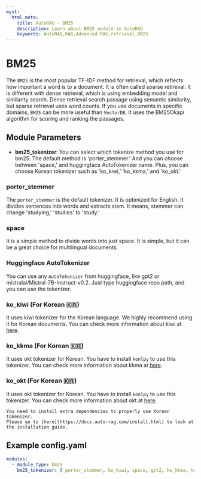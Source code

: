 ```yaml
---
myst:
  html_meta:
    title: AutoRAG - BM25
    description: Learn about BM25 module in AutoRAG
    keywords: AutoRAG,RAG,Advanced RAG,retrieval,BM25
---
```

# BM25

The `BM25` is the most popular TF-IDF method for retrieval, which reflects how important a word is to a document. It is often called sparse retrieval. It is different with dense retrieval, which is using embedding model and similarity search. Dense retrieval search passage using semantic similarity, but sparse retrieval uses word counts. If you use documents in specific domains, `BM25` can be more useful than `VectorDB`. It uses the BM25Okapi algorithm for scoring and ranking the passages.

## **Module Parameters**

- **bm25_tokenizer**: You can select which tokenize method you use for bm25.
  The default method is 'porter_stemmer.'
  And you can choose between 'space,' and huggingface AutoTokenizer name.
  Plus, you can choose Korean tokenizer such as 'ko_kiwi,' 'ko_kkma,' and 'ko_okt.'

### porter_stemmer

The `porter_stemmer` is the default tokenizer.
It is optimized for English.
It divides sentences into words and extracts stem.
It means, stemmer can change 'studying,' 'studies' to 'study.'

### space

It is a simple method to divide words into just space.
It is simple, but it can be a great choice for multilingual documents.

### Huggingface AutoTokenizer

You can use any `AutoTokenizer` from huggingface, like gpt2 or mistralai/Mistral-7B-Instruct-v0.2.
Just type huggingface repo path, and you can use the tokenizer.

### ko_kiwi (For Korean 🇰🇷)

It uses kiwi tokenizer for the Korean language.
We highly recommend using it for Korean documents.
You can check more information about kiwi at [here](https://github.com/bab2min/Kiwi).

### ko_kkma (For Korean 🇰🇷)

It uses okt tokenizer for Korean. You have to install `konlpy` to use this tokenizer.
You can check more information about kkma at [here](https://konlpy.org/ko/latest/api/konlpy.tag/#konlpy.tag._kkma.Kkma).

### ko_okt (For Korean 🇰🇷)

It uses okt tokenizer for Korean. You have to install `konlpy` to use this tokenizer.
You can check more information about okt at [here](https://konlpy.org/ko/latest/api/konlpy.tag/#konlpy.tag._okt.Okt).

```{admonition} Any trouble to use Korean tokenizer?
You need to install extra dependencies to properly use Korean tokenizer.
Please go to [here](https://docs.auto-rag.com/install.html) to look at the installation guide.
```

## **Example config.yaml**
```yaml
modules:
  - module_type: bm25
    bm25_tokenizer: [ porter_stemmer, ko_kiwi, space, gpt2, ko_kkma, ko_okt ]
```
